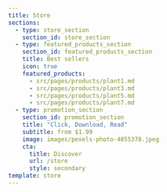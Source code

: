 ```yaml
---
title: Store
sections:
  - type: store_section
    section_id: store_section
  - type: featured_products_section
    section_id: featured_products_section
    title: Best sellers
    icon: true
    featured_products:
      - src/pages/products/plant1.md
      - src/pages/products/plant3.md
      - src/pages/products/plant5.md
      - src/pages/products/plant7.md
  - type: promotion_section
    section_id: promotion_section
    title: "Click, Download, Read"
    subtitle: from $1.99
    image: images/pexels-photo-4855378.jpeg
    cta:
      title: Discover
      url: /store
      style: secondary
template: store
---
```

